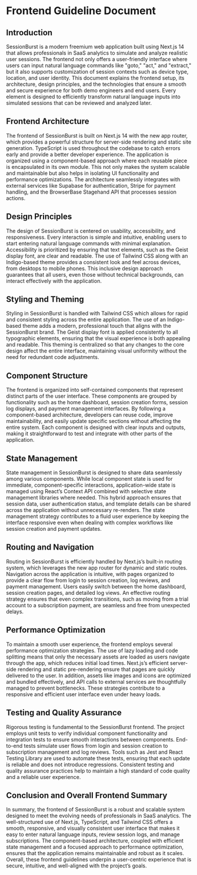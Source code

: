 # Frontend Guideline Document

## Introduction

SessionBurst is a modern freemium web application built using Next.js 14 that allows professionals in SaaS analytics to simulate and analyze realistic user sessions. The frontend not only offers a user-friendly interface where users can input natural language commands like "goto," "act," and "extract," but it also supports customization of session contexts such as device type, location, and user identity. This document explains the frontend setup, its architecture, design principles, and the technologies that ensure a smooth and secure experience for both demo engineers and end users. Every element is designed to efficiently transform natural language inputs into simulated sessions that can be reviewed and analyzed later.

## Frontend Architecture

The frontend of SessionBurst is built on Next.js 14 with the new app router, which provides a powerful structure for server-side rendering and static site generation. TypeScript is used throughout the codebase to catch errors early and provide a better developer experience. The application is organized using a component-based approach where each reusable piece is encapsulated in its own module. This not only makes the system scalable and maintainable but also helps in isolating UI functionality and performance optimizations. The architecture seamlessly integrates with external services like Supabase for authentication, Stripe for payment handling, and the BrowserBase Stagehand API that processes session actions.

## Design Principles

The design of SessionBurst is centered on usability, accessibility, and responsiveness. Every interaction is simple and intuitive, enabling users to start entering natural language commands with minimal explanation. Accessibility is prioritized by ensuring that text elements, such as the Geist display font, are clear and readable. The use of Tailwind CSS along with an Indigo-based theme provides a consistent look and feel across devices, from desktops to mobile phones. This inclusive design approach guarantees that all users, even those without technical backgrounds, can interact effectively with the application.

## Styling and Theming

Styling in SessionBurst is handled with Tailwind CSS which allows for rapid and consistent styling across the entire application. The use of an Indigo-based theme adds a modern, professional touch that aligns with the SessionBurst brand. The Geist display font is applied consistently to all typographic elements, ensuring that the visual experience is both appealing and readable. This theming is centralized so that any changes to the core design affect the entire interface, maintaining visual uniformity without the need for redundant code adjustments.

## Component Structure

The frontend is organized into self-contained components that represent distinct parts of the user interface. These components are grouped by functionality such as the home dashboard, session creation forms, session log displays, and payment management interfaces. By following a component-based architecture, developers can reuse code, improve maintainability, and easily update specific sections without affecting the entire system. Each component is designed with clear inputs and outputs, making it straightforward to test and integrate with other parts of the application.

## State Management

State management in SessionBurst is designed to share data seamlessly among various components. While local component state is used for immediate, component-specific interactions, application-wide state is managed using React’s Context API combined with selective state management libraries where needed. This hybrid approach ensures that session data, user authentication status, and template details can be shared across the application without unnecessary re-renders. The state management strategy contributes to a fluid user experience by keeping the interface responsive even when dealing with complex workflows like session creation and payment updates.

## Routing and Navigation

Routing in SessionBurst is efficiently handled by Next.js’s built-in routing system, which leverages the new app router for dynamic and static routes. Navigation across the application is intuitive, with pages organized to provide a clear flow from login to session creation, log reviews, and payment management. Users easily switch between the home dashboard, session creation pages, and detailed log views. An effective routing strategy ensures that even complex transitions, such as moving from a trial account to a subscription payment, are seamless and free from unexpected delays.

## Performance Optimization

To maintain a smooth user experience, the frontend employs several performance optimization strategies. The use of lazy loading and code splitting means that only the necessary assets are loaded as users navigate through the app, which reduces initial load times. Next.js’s efficient server-side rendering and static pre-rendering ensure that pages are quickly delivered to the user. In addition, assets like images and icons are optimized and bundled effectively, and API calls to external services are thoughtfully managed to prevent bottlenecks. These strategies contribute to a responsive and efficient user interface even under heavy loads.

## Testing and Quality Assurance

Rigorous testing is fundamental to the SessionBurst frontend. The project employs unit tests to verify individual component functionality and integration tests to ensure smooth interactions between components. End-to-end tests simulate user flows from login and session creation to subscription management and log reviews. Tools such as Jest and React Testing Library are used to automate these tests, ensuring that each update is reliable and does not introduce regressions. Consistent testing and quality assurance practices help to maintain a high standard of code quality and a reliable user experience.

## Conclusion and Overall Frontend Summary

In summary, the frontend of SessionBurst is a robust and scalable system designed to meet the evolving needs of professionals in SaaS analytics. The well-structured use of Next.js, TypeScript, and Tailwind CSS offers a smooth, responsive, and visually consistent user interface that makes it easy to enter natural language inputs, review session logs, and manage subscriptions. The component-based architecture, coupled with efficient state management and a focused approach to performance optimization, ensures that the application remains maintainable and robust as it scales. Overall, these frontend guidelines underpin a user-centric experience that is secure, intuitive, and well-aligned with the project’s goals.
